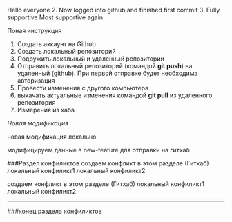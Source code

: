 Hello everyone
2. Now logged into github and finished first commit
3. Fully supportive
Most supportive again


Поная инструкция

1. Создать аккаунт на Github
2. Создать локальный репозиторий
3. Подружить локальный и удаленный репозитории
4. Отправить локальный репозиторий (командой __git push__) на удаленный (github).
При первой отправке будет необходима авторизация
5. Провести изменения с другого компьютера
6. выкачать актуальные изменения командой __git pull__ из удаленного репозитория
7. Измерения из хаба

*Новая модификация*

новая модификация локально

модифицируем данные в new-feature для отправки на гитхаб


###Раздел конфиликтов
создаем конфликт в этом разделе (Гитхаб) локальный конфиликт1 локальный конфиликт2

создаем конфликт в этом разделе (Гитхаб) локальный конфиликт1 локальный конфиликт2

_________________________________________________________


###конец раздела конфиликтов
